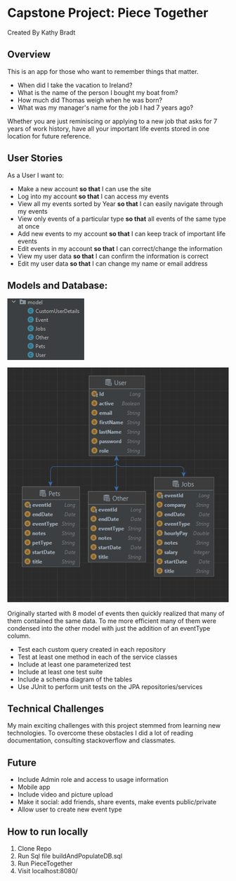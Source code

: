 # Capstone Project: Piece Together

Created By Kathy Bradt

## Overview

This is an app for those who want to remember things that matter.
- When did I take the vacation to Ireland?
- What is the name of the person I bought my boat from?
- How much did Thomas weigh when he was born?
- What was my manager's name for the job I had 7 years ago?
  
Whether you are just reminiscing or applying to a new job that asks for 7 years of work history, have all your important life events stored in one location for future reference.

## User Stories

As a User I want to:  
- Make a new account **so that** I can use the site
- Log into my account **so that** I can access my events
- View all my events sorted by Year **so that** I can easily navigate through my events
- View only events of a particular type  **so that** all events of the same type at once
- Add new events to my account **so that** I can keep track of important life events
- Edit events in my account **so that** I can correct/change the information
- View my user data **so that** I can confirm the information is correct
- Edit my user data **so that** I can change my name or email address

## Models and Database:

![Models](/src/main/resources/static/images/models.png)

![ERD](/src/main/resources/static/images/ERD.png)

Originally started with 8 model of events then quickly realized that many of them contained the same data. To me more efficient many of them were condensed into the other model with just the addition of an eventType column.

- Test each custom query created in each repository
- Test at least one method in each of the service classes
- Include at least one parameterized test
- Include at least one test suite
- Include a schema diagram of the tables
- Use JUnit to perform unit tests on the JPA repositories/services

## Technical Challenges

My main exciting challenges with this project stemmed from learning new technologies.  To overcome these obstacles I did a lot of reading documentation, consulting stackoverflow and classmates. 

## Future

- Include Admin role and access to usage information
- Mobile app
- Include video and picture upload
- Make it social: add friends, share events, make events public/private
- Allow user to create new event type

## How to run locally

1. Clone Repo
2. Run Sql file buildAndPopulateDB.sql
3. Run PieceTogether
4. Visit localhost:8080/